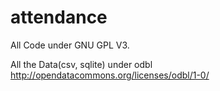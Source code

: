 attendance
==========

All Code under GNU GPL V3.

All the Data(csv, sqlite) under odbl http://opendatacommons.org/licenses/odbl/1-0/

